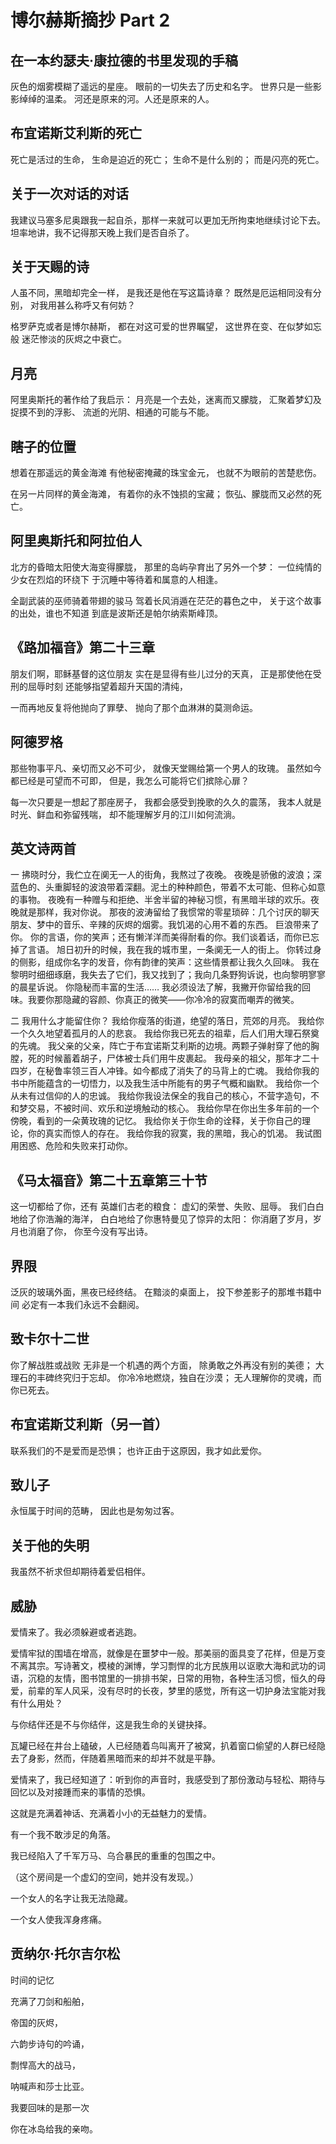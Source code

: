 # 博尔赫斯摘抄 Part 2

## 在一本约瑟夫·康拉德的书里发现的手稿

灰色的烟雾模糊了遥远的星座。
眼前的一切失去了历史和名字。
世界只是一些影影绰绰的温柔。
河还是原来的河。人还是原来的人。

## 布宜诺斯艾利斯的死亡

死亡是活过的生命，
生命是迫近的死亡；
生命不是什么别的；
而是闪亮的死亡。

## 关于一次对话的对话

我建议马塞多尼奥跟我一起自杀，那样一来就可以更加无所拘束地继续讨论下去。
坦率地讲，我不记得那天晚上我们是否自杀了。

## 关于天赐的诗

人虽不同，黑暗却完全一样，
是我还是他在写这篇诗章？
既然是厄运相同没有分别，
对我用甚么称呼又有何妨？

格罗萨克或者是博尔赫斯，
都在对这可爱的世界瞩望，
这世界在变、在似梦如忘般
迷茫惨淡的灰烬之中衰亡。

## 月亮

阿里奥斯托的著作给了我启示：
月亮是一个去处，迷离而又朦胧，
汇聚着梦幻及捉摸不到的浮影、
流逝的光阴、相通的可能与不能。

## 瞎子的位置

想着在那遥远的黄金海滩
有他秘密掩藏的珠宝金元，
也就不为眼前的苦楚悲伤。

在另一片同样的黄金海滩，
有着你的永不蚀损的宝藏；
恢弘、朦胧而又必然的死亡。

## 阿里奥斯托和阿拉伯人

北方的昏暗太阳使大海变得朦胧，
那里的岛屿孕育出了另外一个梦：
一位纯情的少女在烈焰的环绕下
于沉睡中等待着和属意的人相逢。

全副武装的巫师骑着带翅的骏马
驾着长风消遁在茫茫的暮色之中，
关于这个故事的出处，谁也不知道
到底是波斯还是帕尔纳索斯峰顶。

## 《路加福音》第二十三章

朋友们啊，耶稣基督的这位朋友
实在是显得有些儿过分的天真，
正是那使他在受刑的屈辱时刻
还能够指望着超升天国的清纯，

一而再地反复将他抛向了罪孽、
抛向了那个血淋淋的莫测命运。

## 阿德罗格

那些物事平凡、亲切而又必不可少，
就像天堂赐给第一个男人的玫瑰。
虽然如今都已经是可望而不可即，
但是，我怎么可能将它们摈除心扉？

每一次只要是一想起了那座房子，
我都会感受到挽歌的久久的震荡，
我本人就是时光、鲜血和弥留残喘，
却不能理解岁月的江川如何流淌。

## 英文诗两首

一
拂晓时分，我伫立在阒无一人的街角，我熬过了夜晚。
夜晚是骄傲的波浪；深蓝色的、头重脚轻的波浪带着深翻。泥土的种种颜色，带着不太可能、但称心如意的事物。
夜晚有一种赠与和拒绝、半舍半留的神秘习惯，有黑暗半球的欢乐。夜晚就是那样，我对你说。
那夜的波涛留给了我惯常的零星琐碎：几个讨厌的聊天朋友、梦中的音乐、辛辣的灰烬的烟雾。我饥渴的心用不着的东西。
巨浪带来了你。
你的言语，你的笑声；还有懒洋洋而美得耐看的你。我们谈着话，而你已忘掉了言语。
旭日初升的时候，我在我的城市里，一条阒无一人的街上。
你转过身的侧影，组成你名字的发音，你有韵律的笑声：这些情景都让我久久回味。
我在黎明时细细琢磨，我失去了它们，我又找到了；我向几条野狗诉说，也向黎明寥寥的晨星诉说。
你隐秘而丰富的生活……
我必须设法了解，我撇开你留给我的回味。我要你那隐藏的容颜、你真正的微笑——你冷冷的寂寞而嘲弄的微笑。

二
我用什么才能留住你？
我给你瘦落的街道，绝望的落日，荒郊的月亮。
我给你一个久久地望着孤月的人的悲哀。
我给你我已死去的祖辈，后人们用大理石祭奠的先魂。
我父亲的父亲，阵亡于布宜诺斯艾利斯的边境。两颗子弹射穿了他的胸膛，死的时候蓄着胡子，尸体被士兵们用牛皮裹起。
我母亲的祖父，那年才二十四岁，在秘鲁率领三百人冲锋。如今都成了消失了的马背上的亡魂。
我给你我的书中所能蕴含的一切悟力，以及我生活中所能有的男子气概和幽默。
我给你一个从未有过信仰的人的忠诚。
我给你我设法保全的我自己的核心，不营字造句，不和梦交易，不被时间、欢乐和逆境触动的核心。
我给你早在你出生多年前的一个傍晚，看到的一朵黄玫瑰的记忆。
我给你关于你生命的诠释，关于你自己的理论，你的真实而惊人的存在。
我给你我的寂寞，我的黑暗，我心的饥渴。
我试图用困惑、危险和失败来打动你。

## 《马太福音》第二十五章第三十节

这一切都给了你，还有
英雄们古老的粮食：
虚幻的荣誉、失败、屈辱。
我们白白地给了你浩瀚的海洋，
白白地给了你惠特曼见了惊异的太阳：
你消磨了岁月，岁月也消磨了你，
你至今没有写出诗。

## 界限

泛灰的玻璃外面，黑夜已经终结。
在黯淡的桌面上，
投下参差影子的那堆书籍中间
必定有一本我们永远不会翻阅。

## 致卡尔十二世

你了解战胜或战败
无非是一个机遇的两个方面，
除勇敢之外再没有别的美德；
大理石的丰碑终究归于忘却。
你冷冷地燃烧，独自在沙漠；
无人理解你的灵魂，而你已死去。

## 布宜诺斯艾利斯（另一首）

联系我们的不是爱而是恐惧；
也许正由于这原因，我才如此爱你。

## 致儿子

永恒属于时间的范畴，
因此也是匆匆过客。

## 关于他的失明

我虽然不祈求但却期待着爱侣相伴。

## 威胁

爱情来了。我必须躲避或者逃跑。

爱情牢狱的围墙在增高，就像是在噩梦中一般。那美丽的面具变了花样，但是万变不离其宗。写诗著文，模棱的渊博，学习剽悍的北方民族用以讴歌大海和武功的词语，沉稳的友情，图书馆里的一排排书架，日常的用物，各种生活习惯，恒久的母爱，前辈的军人风采，没有尽时的长夜，梦里的感觉，所有这一切护身法宝能对我有什么用处？

与你结伴还是不与你结伴，这是我生命的关键抉择。

瓦罐已经在井台上磕破，人已经随着鸟叫离开了被窝，扒着窗口偷望的人群已经隐去了身影，然而，伴随着黑暗而来的却并不就是平静。

爱情来了，我已经知道了：听到你的声音时，我感受到了那份激动与轻松、期待与回忆以及对接踵而来的事情的恐惧。

这就是充满着神话、充满着小小的无益魅力的爱情。

有一个我不敢涉足的角落。

我已经陷入了千军万马、乌合暴民的重重的包围之中。

（这个房间是一个虚幻的空间，她并没有发现。）

一个女人的名字让我无法隐藏。

一个女人使我浑身疼痛。

## 贡纳尔·托尔吉尔松

时间的记忆

充满了刀剑和船舶，

帝国的灰烬，

六韵步诗句的吟诵，

剽悍高大的战马，

呐喊声和莎士比亚。

我要回味的是那一次

你在冰岛给我的亲吻。
